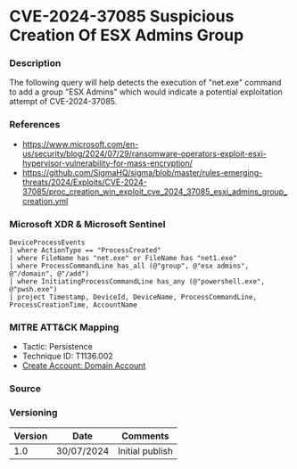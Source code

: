 # CVE-2024-37085 Suspicious Creation Of ESX Admins Group

### Description

The following query will help detects the execution of  "net.exe" command to add a group "ESX Admins" which would indicate a potential exploitation attempt of CVE-2024-37085.

### References
- https://www.microsoft.com/en-us/security/blog/2024/07/29/ransomware-operators-exploit-esxi-hypervisor-vulnerability-for-mass-encryption/
- https://github.com/SigmaHQ/sigma/blob/master/rules-emerging-threats/2024/Exploits/CVE-2024-37085/proc_creation_win_exploit_cve_2024_37085_esxi_admins_group_creation.yml
  
### Microsoft XDR & Microsoft Sentinel
```
DeviceProcessEvents
| where ActionType == "ProcessCreated"
| where FileName has "net.exe" or FileName has "net1.exe"
| where ProcessCommandLine has_all (@"group", @"esx admins", @"/domain", @"/add")
| where InitiatingProcessCommandLine has_any (@"powershell.exe", @"pwsh.exe")
| project Timestamp, DeviceId, DeviceName, ProcessCommandLine, ProcessCreationTime, AccountName
```

### MITRE ATT&CK Mapping
- Tactic: Persistence
- Technique ID: T1136.002
- [Create Account: Domain Account](https://attack.mitre.org/techniques/T1136/002/)

### Source

### Versioning
| Version       | Date          | Comments                          |
| ------------- |---------------| ----------------------------------|
| 1.0           | 30/07/2024    | Initial publish                   |
